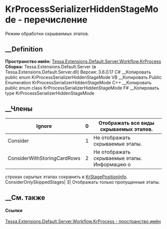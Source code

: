 # KrProcessSerializerHiddenStageMode - перечисление
Режим обработки скрываемых этапов.
## __Definition
 **Пространство имён:**
[Tessa.Extensions.Default.Server.Workflow.KrProcess](N_Tessa_Extensions_Default_Server_Workflow_KrProcess.htm)  
 **Сборка:** Tessa.Extensions.Default.Server (в
Tessa.Extensions.Default.Server.dll) Версия: 3.6.0.17
C# __Копировать
     public enum KrProcessSerializerHiddenStageMode
VB __Копировать
     Public Enumeration KrProcessSerializerHiddenStageMode
C++ __Копировать
     public enum class KrProcessSerializerHiddenStageMode
F# __Копировать
     type KrProcessSerializerHiddenStageMode
##  __Члены
Ignore| 0|  Отображать все виды скрываемых этапов.  
---|---|---  
Consider| 1|  Не отображать скрываемые этапы.  
ConsiderWithStoringCardRows| 2|  Не отображать скрываемые этапы. Информацию о
строках скрытых этапах сохранить в
[KrStagePositionInfo](T_Tessa_Extensions_Default_Shared_Workflow_KrProcess_KrStagePositionInfo.htm).  
ConsiderOnlySkippedStages| 3|  Отображать только пропущенные этапы.  
## __См. также
#### Ссылки
[Tessa.Extensions.Default.Server.Workflow.KrProcess - пространство
имён](N_Tessa_Extensions_Default_Server_Workflow_KrProcess.htm)
